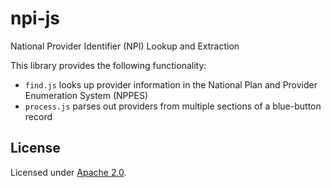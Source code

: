# npi-js

National Provider Identifier (NPI) Lookup and Extraction

This library provides the following functionality:

* ```find.js``` looks up provider information in the National Plan and Provider Enumeration System (NPPES)
* ```process.js``` parses out providers from multiple sections of a blue-button record



## License

Licensed under [Apache 2.0](./LICENSE).
